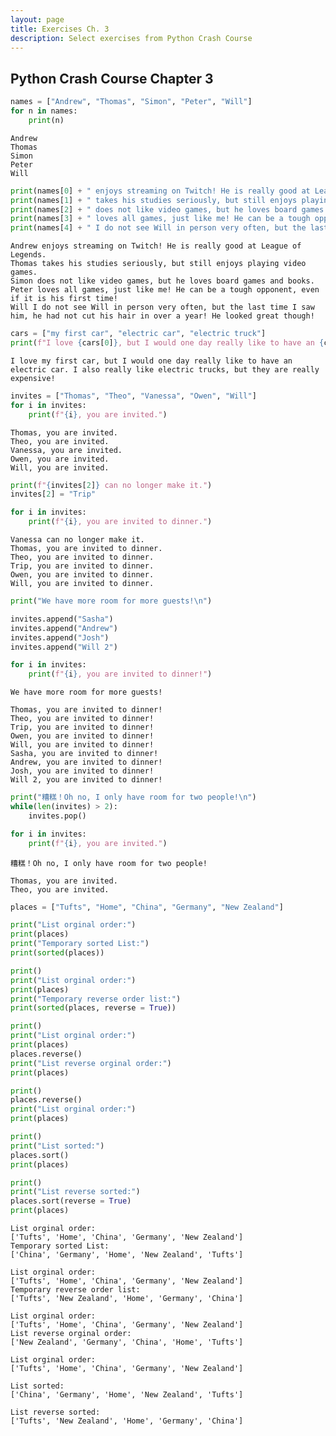 ```yaml
---
layout: page
title: Exercises Ch. 3
description: Select exercises from Python Crash Course
---
```


## Python Crash Course Chapter 3


```python
names = ["Andrew", "Thomas", "Simon", "Peter", "Will"]
for n in names:
    print(n)
```

    Andrew
    Thomas
    Simon
    Peter
    Will
    


```python
print(names[0] + " enjoys streaming on Twitch! He is really good at League of Legends.")
print(names[1] + " takes his studies seriously, but still enjoys playing video games.")
print(names[2] + " does not like video games, but he loves board games and books.")
print(names[3] + " loves all games, just like me! He can be a tough opponent, even if it is his first time!")
print(names[4] + " I do not see Will in person very often, but the last time I saw him, he had not cut his hair in over a year! He looked great though!")
```

    Andrew enjoys streaming on Twitch! He is really good at League of Legends.
    Thomas takes his studies seriously, but still enjoys playing video games.
    Simon does not like video games, but he loves board games and books.
    Peter loves all games, just like me! He can be a tough opponent, even if it is his first time!
    Will I do not see Will in person very often, but the last time I saw him, he had not cut his hair in over a year! He looked great though!
    


```python
cars = ["my first car", "electric car", "electric truck"]
print(f"I love {cars[0]}, but I would one day really like to have an {cars[1]}. I also really like {cars[2]}s, but they are really expensive!")
```

    I love my first car, but I would one day really like to have an electric car. I also really like electric trucks, but they are really expensive!
    


```python
invites = ["Thomas", "Theo", "Vanessa", "Owen", "Will"]
for i in invites:
    print(f"{i}, you are invited.")
```

    Thomas, you are invited.
    Theo, you are invited.
    Vanessa, you are invited.
    Owen, you are invited.
    Will, you are invited.
    


```python
print(f"{invites[2]} can no longer make it.")
invites[2] = "Trip"

for i in invites:
    print(f"{i}, you are invited to dinner.")
```

    Vanessa can no longer make it.
    Thomas, you are invited to dinner.
    Theo, you are invited to dinner.
    Trip, you are invited to dinner.
    Owen, you are invited to dinner.
    Will, you are invited to dinner.
    


```python
print("We have more room for more guests!\n")

invites.append("Sasha")
invites.append("Andrew")
invites.append("Josh")
invites.append("Will 2")

for i in invites:
    print(f"{i}, you are invited to dinner!")
```

    We have more room for more guests!
    
    Thomas, you are invited to dinner!
    Theo, you are invited to dinner!
    Trip, you are invited to dinner!
    Owen, you are invited to dinner!
    Will, you are invited to dinner!
    Sasha, you are invited to dinner!
    Andrew, you are invited to dinner!
    Josh, you are invited to dinner!
    Will 2, you are invited to dinner!
    


```python
print("糟糕！Oh no, I only have room for two people!\n")
while(len(invites) > 2):
    invites.pop()

for i in invites:
    print(f"{i}, you are invited.")

```

    糟糕！Oh no, I only have room for two people!
    
    Thomas, you are invited.
    Theo, you are invited.
    


```python
places = ["Tufts", "Home", "China", "Germany", "New Zealand"]

print("List orginal order:")
print(places)
print("Temporary sorted List:")
print(sorted(places))

print()
print("List orginal order:")
print(places)
print("Temporary reverse order list:")
print(sorted(places, reverse = True))

print()
print("List orginal order:")
print(places)
places.reverse()
print("List reverse orginal order:")
print(places)

print()
places.reverse()
print("List orginal order:")
print(places)

print()
print("List sorted:")
places.sort()
print(places)

print()
print("List reverse sorted:")
places.sort(reverse = True)
print(places)
```

    List orginal order:
    ['Tufts', 'Home', 'China', 'Germany', 'New Zealand']
    Temporary sorted List:
    ['China', 'Germany', 'Home', 'New Zealand', 'Tufts']
    
    List orginal order:
    ['Tufts', 'Home', 'China', 'Germany', 'New Zealand']
    Temporary reverse order list:
    ['Tufts', 'New Zealand', 'Home', 'Germany', 'China']
    
    List orginal order:
    ['Tufts', 'Home', 'China', 'Germany', 'New Zealand']
    List reverse orginal order:
    ['New Zealand', 'Germany', 'China', 'Home', 'Tufts']
    
    List orginal order:
    ['Tufts', 'Home', 'China', 'Germany', 'New Zealand']
    
    List sorted:
    ['China', 'Germany', 'Home', 'New Zealand', 'Tufts']
    
    List reverse sorted:
    ['Tufts', 'New Zealand', 'Home', 'Germany', 'China']
    
